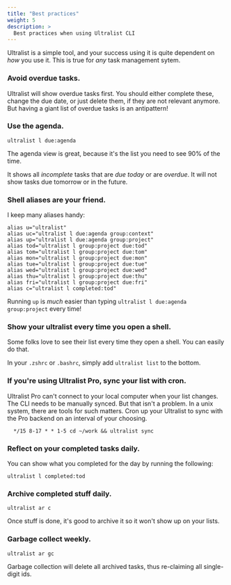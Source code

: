 ```yaml
---
title: "Best practices"
weight: 5
description: >
  Best practices when using Ultralist CLI
---
```


Ultralist is a simple tool, and your success using it is quite dependent on _how_ you use it.  This is true for _any_ task management sytem.

### Avoid overdue tasks.

Ultralist will show overdue tasks first.  You should either complete these, change the due date, or just delete them, if they are not relevant anymore.  But having a giant list of overdue tasks is an antipattern!

### Use the agenda.

```shell
ultralist l due:agenda
```

The agenda view is great, because it's the list you need to see 90% of the time.

It shows all _incomplete_ tasks that are _due today_ or are _overdue_.  It will not show tasks due tomorrow or in the future.

### Shell aliases are your friend.

I keep many aliases handy:

```shell
alias u="ultralist"
alias uc="ultralist l due:agenda group:context"
alias up="ultralist l due:agenda group:project"
alias tod="ultralist l group:project due:tod"
alias tom="ultralist l group:project due:tom"
alias mon="ultralist l group:project due:mon"
alias tue="ultralist l group:project due:tue"
alias wed="ultralist l group:project due:wed"
alias thu="ultralist l group:project due:thu"
alias fri="ultralist l group:project due:fri"
alias c="ultralist l completed:tod"
```

Running `up` is _much_ easier than typing `ultralist l due:agenda group:project` every time!


### Show your ultralist every time you open a shell.

Some folks love to see their list every time they open a shell.  You can easily do that.

In your `.zshrc` or `.bashrc`, simply add `ultralist list` to the bottom.

### If you're using Ultralist Pro, sync your list with cron.

Ultralist Pro can't connect to your local computer when your list changes.  The CLI needs to be manually synced.  But that isn't a problem.  In a unix system, there are tools for such matters.  Cron up your Ultralist to sync with the Pro backend on an interval of your choosing.

```cron
  */15 8-17 * * 1-5 cd ~/work && ultralist sync
```

### Reflect on your completed tasks daily.

You can show what you completed for the day by running the following:

```
ultralist l completed:tod
```

### Archive completed stuff daily.

```
ultralist ar c
```

Once stuff is done, it's good to archive it so it won't show up on your lists.

### Garbage collect weekly.

```
ultralist ar gc
```

Garbage collection will delete all archived tasks, thus re-claiming all single-digit ids.
